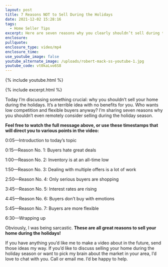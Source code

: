 ```yaml
---
layout: post
title: 7 Reasons NOT to Sell During the Holidays
date: 2021-12-02 15:28:16
tags:
  - Home Seller Tips
excerpt: Here are seven reasons why you clearly shouldn’t sell during the holidays!
enclosure:
pullquote:
enclosure_type: video/mp4
enclosure_time:
use_youtube_image: false
youtube_alternate_image: /uploads/robert-mack-ss-youtube-1.jpg
youtube_code: vt0kaLvo6S8
---
```

{% include youtube.html %}

{% include excerpt.html %}

Today I’m discussing something crucial: why you shouldn’t sell your home during the holidays. It’s a terrible idea with no benefits for you. Who wants low competition and flexible buyers anyway? I’m sharing seven reasons why you shouldn’t even remotely consider selling during the holiday season.

**Feel free to watch the full message above, or use these timestamps that will direct you to various points in the video:**

0:05—Introduction to today’s topic

0:15—Reason No. 1: Buyers hate great deals

1:00—Reason No. 2: Inventory is at an all-time low

1:50—Reason No. 3: Dealing with multiple offers is a lot of work

2:50—Reason No. 4: Only serious buyers are shopping

3:45—Reason No. 5: Interest rates are rising

4:45—Reason No. 6: Buyers don’t buy with emotions

5:45—Reason No. 7: Buyers are more flexible

6:30—Wrapping up

Obviously, I was being sarcastic. **These are all great reasons to sell your home during the holidays\!&nbsp;**

If you have anything you’d like me to make a video about in the future, send those ideas my way. If you’d like to discuss selling your home during the holiday season or want to pick my brain about the market in your area, I’d love to chat with you. Call or email me. I’d be happy to help.
